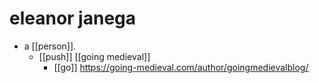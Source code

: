 # eleanor janega

- a [[person]].
  - [[push]] [[going medieval]]
    - [[go]] https://going-medieval.com/author/goingmedievalblog/

